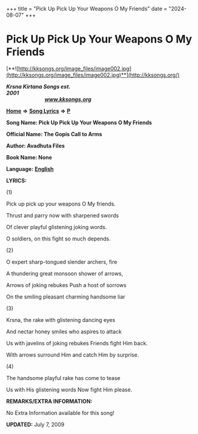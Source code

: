 +++
title = "Pick Up Pick Up Your Weapons O My Friends"
date = "2024-08-07"
+++

# Pick Up Pick Up Your Weapons O My Friends
[**![http://kksongs.org/image_files/image002.jpg](http://kksongs.org/image_files/image002.jpg)**](http://kksongs.org/)

**_Krsna Kirtana Songs est. 2001_**                                                                                                                                                 **_www.kksongs.org_**

**[Home](http://kksongs.org/)** **⇒** **[Song Lyrics](http://kksongs.org/lyrics.html)** **⇒** **[P](http://kksongs.org/songs/song_p.html)**

**Song Name: Pick Up Pick Up Your Weapons O My Friends**

**Official Name: The Gopis Call to Arms**

**Author: Avadhuta Files**

**Book Name: None**

**Language:** [**English**](http://kksongs.org/language/list/english.html)

**LYRICS:**

(1)

Pick up pick up your weapons O My friends.

Thrust and parry now with sharpened swords

Of clever playful glistening joking words.

O soldiers, on this fight so much depends.

(2)

O expert sharp-tongued slender archers, fire

A thundering great monsoon shower of arrows,

Arrows of joking rebukes Push a host of sorrows

On the smiling pleasant charming handsome liar

(3)

Krsna, the rake with glistening dancing eyes

And nectar honey smiles who aspires to attack

Us with javelins of joking rebukes Friends fight Him back.

With arrows surround Him and catch Him by surprise.

(4)

The handsome playful rake has come to tease

Us with His glistening words Now fight Him please.

**REMARKS/EXTRA INFORMATION:**

No Extra Information available for this song!

**UPDATED:** July 7, 2009